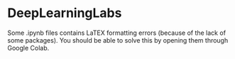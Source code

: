 # DeepLearningLabs

Some .ipynb files contains LaTEX formatting errors (because of the lack of some packages). You should be able to solve this by opening them through Google Colab.
